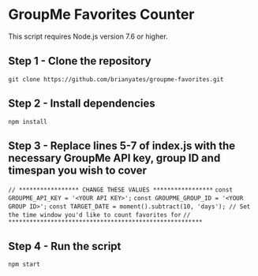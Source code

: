 # GroupMe Favorites Counter

This script requires Node.js version 7.6 or higher. 

## Step 1 - Clone the repository
`git clone https://github.com/brianyates/groupme-favorites.git`

## Step 2 - Install dependencies
`npm install`

## Step 3 - Replace lines 5-7 of index.js with the necessary GroupMe API key, group ID and timespan you wish to cover
`// ***************** CHANGE THESE VALUES *****************`
`const GROUPME_API_KEY = '<YOUR API KEY>';`
`const GROUPME_GROUP_ID = '<YOUR GROUP ID>';`
`const TARGET_DATE = moment().subtract(10, 'days'); // Set the time window you'd like to count favorites for`
`// *******************************************************`

## Step 4 - Run the script
`npm start`